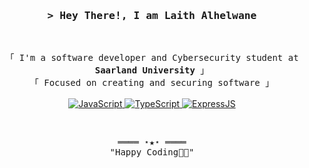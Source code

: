 

<!-- Title -->
<h3 align="center">
        <samp>&gt; Hey There!, I am
                <b>Laith Alhelwane</b>
        </samp>
</h3>
<br>

<p align="center">
        <!-- Intro -->
        <samp>
                「 I'm a software developer and Cybersecurity student at <b>Saarland University</b>  」
                <br>
                「 Focused on creating and securing software </b> 」
                <br>
                <br>
        </samp>
        <!-- Technologies -->
        <!-- JavaScript -->
        <a href="https://github.com/laithalhelwane?tab=repositories" target="_blank"><img alt="JavaScript"
                        src="https://img.shields.io/badge/-JavaScript-F7DF1E?style=flat-square&logo=JavaScript&logoColor=white">
        </a>
        <!-- React -->
        <a href="https://github.com/laithalhelwane?tab=repositories" target="_blank"><img alt="TypeScript"
                        src="https://img.shields.io/badge/-TypeScript-02cdf1?style=flat-square&logo=TypeScript&logoColor=white">
        </a>
        <a href="https://github.com/laithalhelwane?tab=repositories" target="_blank"><img alt="ExpressJS"
                        src="https://img.shields.io/badge/-ExpressJS-02cdf1?style=flat-square&logo=ExpressJS&logoColor=white">
        </a>
        
</p>

<br>

<!-- Footer -->
<samp>
    <p align="center">
        ════ ⋆★⋆ ════
        <br>
        "Happy Coding👨‍💻"
    </p>
</samp>

<!-- Featured Repositories -->
